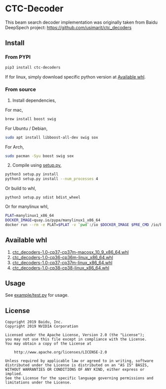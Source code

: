 # CTC-Decoder

This beam search decoder implementation was originally taken from Baidu DeepSpech project:
https://github.com/usimarit/ctc_decoders

## Install

### From PYPI

```bash
pip3 install ctc-decoders
```

If for linux, simply download specific python version at [Available whl](#Available-whl).

### From source

1. Install dependencies,

For mac,

```bash
brew install boost swig
```

For Ubuntu / Debian,

```bash
sudo apt install libboost-all-dev swig sox
```

For Arch,

```bash
sudo pacman -Syu boost swig sox
```

2. Compile using [setup.py](setup.py),

```bash
python3 setup.py install
python3 setup.py install --num_processes 4
```

Or build to whl,

```
python3 setup.py sdist bdist_wheel
```

Or for manylinux whl,

```bash
PLAT=manylinux1_x86_64
DOCKER_IMAGE=quay.io/pypa/manylinux1_x86_64
docker run --rm -e PLAT=$PLAT -v `pwd`:/io $DOCKER_IMAGE $PRE_CMD /io/build-wheel.sh
```


## Available whl

1. [ctc_decoders-1.0-cp37-cp37m-macosx_10_9_x86_64.whl](https://f000.backblazeb2.com/file/malaya-speech-model/ctc-decoder/ctc_decoders-1.0-cp37-cp37m-macosx_10_9_x86_64.whl)
2. [ctc_decoders-1.0-cp36-cp36m-linux_x86_64.whl](https://f000.backblazeb2.com/file/malaya-speech-model/ctc-decoder/ctc_decoders-1.0-cp36-cp36m-linux_x86_64.whl)
3. [ctc_decoders-1.0-cp37-cp37m-linux_x86_64.whl](https://f000.backblazeb2.com/file/malaya-speech-model/ctc-decoder/ctc_decoders-1.0-cp37-cp37m-linux_x86_64.whl)
4. [ctc_decoders-1.0-cp38-cp38-linux_x86_64.whl](https://f000.backblazeb2.com/file/malaya-speech-model/ctc-decoder/ctc_decoders-1.0-cp38-cp38-linux_x86_64.whl)

## Usage

See [example/test.py](example/test.py) for usage.

## License

```
Copyright 2019 Baidu, Inc.
Copyright 2019 NVIDIA Corporation

Licensed under the Apache License, Version 2.0 (the "License");
you may not use this file except in compliance with the License.
You may obtain a copy of the License at

    http://www.apache.org/licenses/LICENSE-2.0

Unless required by applicable law or agreed to in writing, software
distributed under the License is distributed on an "AS IS" BASIS,
WITHOUT WARRANTIES OR CONDITIONS OF ANY KIND, either express or implied.
See the License for the specific language governing permissions and
limitations under the License.
```